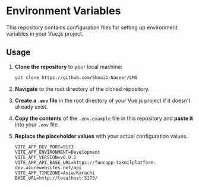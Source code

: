 # Environment Variables

This repository contains configuration files for setting up environment variables in your Vue.js project.

## Usage

1. **Clone the repository** to your local machine:

   ```bash
   git clone https://github.com/Shoaib-Naseer/LMS
   ```

2. **Navigate** to the root directory of the cloned repository.

3. **Create a `.env` file** in the root directory of your Vue.js project if it doesn't already exist.

4. **Copy the contents** of the `.env.example` file in this repository and **paste it** into your `.env` file.

5. **Replace the placeholder values** with your actual configuration values.

   ```plaintext
   VITE_APP_DEV_PORT=5173
   VITE_APP_ENVIRONMENT=Development
   VITE_APP_VERSION=v0.0.1
   VITE_APP_API_BASE_URL=https://funcapp-takmilplatform-dev.azurewebsites.net/api
   VITE_APP_TIMEZONE=Asia/Karachi
   BASE_URL=http://localhost:5173/
   ```
